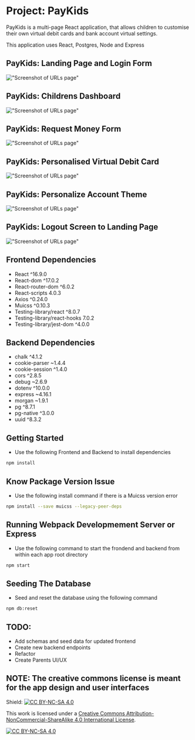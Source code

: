 # Project:  PayKids

PayKids is a multi-page React application, that allows children to customise their own virtual debit cards and bank account virtual settings.

This application uses React, Postgres, Node and Express

## PayKids: Landing Page and Login Form
!["Screenshot of URLs page"](https://github.com/nsagias/lhl_final/blob/master/docs/01_landing_login_page.gif)


## PayKids: Childrens Dashboard
!["Screenshot of URLs page"](https://github.com/nsagias/lhl_final/blob/master/docs/02_dashboard.gif)


## PayKids: Request Money Form
!["Screenshot of URLs page"](https://github.com/nsagias/lhl_final/blob/master/docs/03_request_money.gif)


## PayKids: Personalised Virtual Debit Card
!["Screenshot of URLs page"](https://github.com/nsagias/lhl_final/blob/master/docs/04_choose_cards.gif)


## PayKids: Personalize Account Theme
!["Screenshot of URLs page"](https://github.com/nsagias/lhl_final/blob/master/docs/05_choose_theme.gif)


## PayKids:  Logout Screen to Landing Page
!["Screenshot of URLs page"](https://github.com/nsagias/lhl_final/blob/master/docs/06_logout.gif)



## Frontend Dependencies
- React                       ^16.9.0 
- React-dom                   ^17.0.2
- React-router-dom            ^6.0.2
- React-scripts                4.0.3
- Axios                       ^0.24.0
- Muicss                      ^0.10.3
- Testing-library/react       ^8.0.7
- Testing-library/react-hooks  7.0.2
- Testing-library/jest-dom    ^4.0.0

## Backend Dependencies
- chalk                       ^4.1.2
- cookie-parser               ~1.4.4
- cookie-session              ^1.4.0
- cors                        ^2.8.5
- debug                       ~2.6.9
- dotenv                      ^10.0.0
- express                     ~4.16.1
- morgan                      ~1.9.1
- pg                          ^8.7.1
- pg-native                   ^3.0.0 
- uuid                        ^8.3.2


## Getting Started
- Use the following Frontend and Backend to install dependencies

```sh
npm install
```

## Know Package Version Issue 
- Use the following install command if there is a Muicss version error

```sh
npm install --save muicss --legacy-peer-deps
```

## Running Webpack Developmement Server or Express
- Use the following command to start the frondend and backend from within each app root directory

```sh
npm start
```

## Seeding The Database
- Seed and reset the database using the following command

```sh
npm db:reset
```

## TODO:
- Add schemas and seed data for updated frontend
- Create new backend endpoints
- Refactor 
- Create Parents UI/UX



## NOTE:  The creative commons license is meant for the app design and user interfaces 

Shield: [![CC BY-NC-SA 4.0][cc-by-nc-sa-shield]][cc-by-nc-sa]

This work is licensed under a
[Creative Commons Attribution-NonCommercial-ShareAlike 4.0 International License][cc-by-nc-sa].

[![CC BY-NC-SA 4.0][cc-by-nc-sa-image]][cc-by-nc-sa]

[cc-by-nc-sa]: http://creativecommons.org/licenses/by-nc-sa/4.0/
[cc-by-nc-sa-image]: https://licensebuttons.net/l/by-nc-sa/4.0/88x31.png
[cc-by-nc-sa-shield]: https://img.shields.io/badge/License-CC%20BY--NC--SA%204.0-lightgrey.svg

